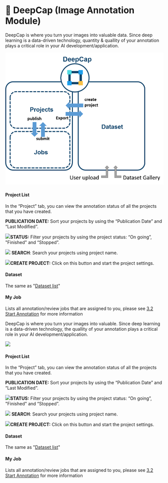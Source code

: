 # 📐 DeepCap (Image Annotation Module)

DeepCap is where you turn your images into valuable data. Since deep learning is a data-driven technology, quantity & quallity of your annotation plays a critical role in your AI development/application.



![](../../.gitbook/assets/DeepCap.png)

#### Project List <a href="#project-list" id="project-list"></a>

In the “Project” tab, you can view the annotation status of all the projects that you have created.

**PUBLICATION DATE:** Sort your projects by using the “Publication Date” and “Last Modified”.

![](https://console.deepq.ai/docs/console/.gitbook/assets/con-icon-11.png)**STATUS:** Filter your projects by using the project status: “On going”, "Finished" and “Stopped”.

![](https://console.deepq.ai/docs/console/.gitbook/assets/con-icon-6.png) **SEARCH**: Search your projects using project name.

![](https://console.deepq.ai/docs/console/.gitbook/assets/con-icon-13.png)**CREATE PROJECT:** Click on this button and start the project settings.

#### Dataset <a href="#dataset" id="dataset"></a>

The same as "[Dataset list](https://console.deepq.ai/docs/console/dataset#dataset-list)"

#### My Job <a href="#my-job" id="my-job"></a>

Lists all annotation/review jobs that are assigned to you, please see [3.2 Start Annotation](https://console.deepq.ai/docs/console/working-flow/start-annotation.html#my-job-job-list) for more information

DeepCap is where you turn your images into valuable. Since deep learning is a data-driven technology, the quallity of your annotation plays a critical role in your AI development/application.

![](https://console.deepq.ai/docs/console/.gitbook/assets/con-3-0-2.png)

#### Project List <a href="#project-list" id="project-list"></a>

In the “Project” tab, you can view the annotation status of all the projects that you have created.

**PUBLICATION DATE:** Sort your projects by using the “Publication Date” and “Last Modified”.

![](https://console.deepq.ai/docs/console/.gitbook/assets/con-icon-11.png)**STATUS:** Filter your projects by using the project status: “On going”, "Finished" and “Stopped”.

![](https://console.deepq.ai/docs/console/.gitbook/assets/con-icon-6.png) **SEARCH**: Search your projects using project name.

![](https://console.deepq.ai/docs/console/.gitbook/assets/con-icon-13.png)**CREATE PROJECT:** Click on this button and start the project settings.

#### Dataset <a href="#dataset" id="dataset"></a>

The same as "[Dataset list](https://console.deepq.ai/docs/console/dataset#dataset-list)"

#### My Job <a href="#my-job" id="my-job"></a>

Lists all annotation/review jobs that are assigned to you, please see [3.2 Start Annotation](https://console.deepq.ai/docs/console/working-flow/start-annotation.html#my-job-job-list) for more information
